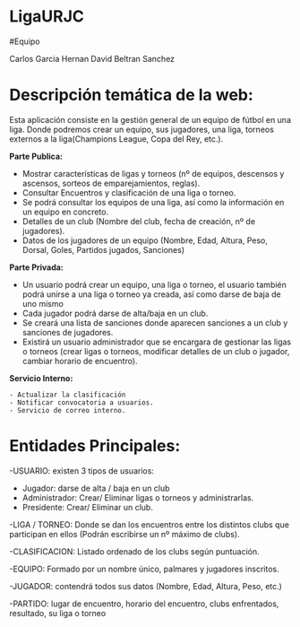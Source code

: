 # LigaURJC

#Equipo

Carlos Garcia Hernan
David Beltran Sanchez
# Descripción temática de la web:
Esta aplicación consiste en la gestión general de un equipo de fútbol en una liga. Donde podremos crear un equipo, sus jugadores, una liga, torneos externos a la liga(Champions League, Copa del Rey, etc.).

 **Parte Publica:** 
  -	Mostrar características de ligas y torneos (nº de equipos, descensos y ascensos, sorteos de emparejamientos, reglas).
  -	Consultar Encuentros y clasificación de una liga o torneo.
  -	Se podrá consultar los equipos de una liga, así como la información en un equipo en concreto.
  -	Detalles de un club (Nombre del club, fecha de creación, nº de jugadores).
  -	Datos de los jugadores de un equipo (Nombre, Edad, Altura, Peso, Dorsal, Goles, Partidos jugados, Sanciones)

**Parte Privada:**
  -	Un usuario podrá crear un equipo, una liga o torneo, el usuario también podrá unirse a una liga o torneo ya creada, así como darse de baja de uno mismo 
  -	Cada jugador podrá darse de alta/baja en un club.
  -	Se creará una lista de sanciones donde aparecen sanciones a un club y sanciones de jugadores.
  -	Existirá un usuario administrador que se encargara de gestionar las ligas o torneos (crear ligas o torneos, modificar detalles de un club o jugador, cambiar horario de encuentro).
  
  **Servicio Interno:**
 
    
    - Actualizar la clasificación
    - Notificar convocatoria a usuarios.
    - Servicio de correo interno.

# Entidades Principales:

  -USUARIO: existen 3 tipos de usuarios:
   -	Jugador: darse de alta / baja en un club
   -	Administrador: Crear/ Eliminar ligas o torneos y administrarlas. 
   -	Presidente: Crear/ Eliminar un club.
   
  -LIGA / TORNEO: Donde se dan los encuentros entre los distintos clubs que participan en ellos (Podrán escribirse un nº máximo de clubs).
  
  -CLASIFICACION: Listado ordenado de los clubs según puntuación.
  
  -EQUIPO: Formado por un nombre único, palmares y jugadores inscritos.
  
  -JUGADOR: contendrá todos sus datos (Nombre, Edad, Altura, Peso, etc.)
  
  -PARTIDO: lugar de encuentro, horario del encuentro, clubs enfrentados, resultado, su liga o torneo
